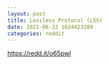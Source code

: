 ```yaml
--- 
layout: post 
title: Lossless Protocol (LSS) 
date: 2021-06-22 1624423389 
categories: reddit 
--- 
```

https://redd.it/o65pwl
